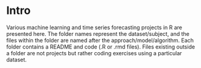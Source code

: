 # Intro
Various machine learning and time series forecasting projects in R are presented here. The folder names represent the dataset/subject, and the files within the folder are named after the approach/model/algorithm. Each folder contains a README and code (.R or .rmd files). Files existing outside a folder are not projects but rather coding exercises using a particular dataset.
